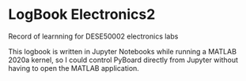 # LogBook Electronics2
Record of learnning for DESE50002 electronics labs 

This logbook is written in Jupyter Notebooks while running a MATLAB 2020a kernel, so I could control PyBoard directly from Jupyter without having to open the MATLAB application.
